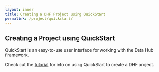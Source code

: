 ```yaml
---
layout: inner
title: Creating a DHF Project using QuickStart
permalink: /project/quickstart/
---
```


## Creating a Project using QuickStart

QuickStart is an easy-to-use user interface for working with the Data Hub Framework.

Check out the [tutorial](../../tutorial/) for info on using QuickStart to create a DHF project.
